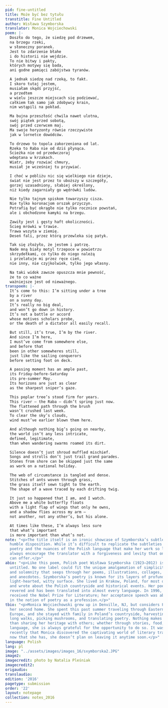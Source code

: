 ```yaml
---
pid: fine-untitled
title: Może być bez tytułu
transtitle: Fine Untitled
author: Wisława Szymborska
translator: Monica Wojciechowski
poem: |-
  Doszło do tego, że siedzę pod drzewem,
  na brzegu rzeki,
  w słoneczny poranek.
  Jest to zdarzenie błahe
  i do historii nie wejdzie.
  To nie bitwy i pakty,
  których motywy się bada,
  ani godne pamięci zabójstwa tyranów.

  A jednak siedzę nad rzeką, to fakt.
  I skoro tutaj jestem,
  musiałam skądś przyjść,
  a przedtem
  w wielu jeszcze miejscach się podziewać,
  całkiem tak samo jak zdobywcy krain,
  nim wstąpili na pokład.

  Ma bujna przeszłość chwila nawet ulotna,
  swój piątek przed sobotą,
  swój przed czerwcem maj.
  Ma swoje horyzonty równie rzeczywiste
  jak w lornetce dowódców.

  To drzewo to topola zakorzeniona od lat.
  Rzeka to Raba nie od dziś płynąca.
  Ścieżka nie od przedwczoraj
  wdeptana w krzakach.
  Wiatr, żeby rozwiać chmury,
  musiał je wcześniej tu przywiać.

  I choć w pobliżu nic się wielkiego nie dzieje,
  świat nie jest przez to uboższy w szczegóły,
  gorzej uzasadniony, słabiej określony,
  niż kiedy zagarniały go wędrówki ludów.

  Nie tylko tajnym spiskom towarzyszy cisza.
  Nie tylko koronacjom orszak przyczyn.
  Potrafią być okrągłe nie tylko rocznice powstań,
  ale i obchodzone kamyki na brzegu.

  Zawiły jest i gęsty haft okoliczności.
  Ścieg mrówki w trawie.
  Trawa wszyta w ziemię.
  Deseń fali, przez którą przewleka się patyk.

  Tak się złożyło, że jestem i patrzę.
  Nade mną biały motyl trzepoce w powietrzu
  skrzydełkami, co tylko do niego należą
  i przelatuje mi przez ręce cień,
  nie inny, nie czyjkolwiek, tylko jego własny.

  Na taki widok zawsze opuszcza mnie pewność,
  że to co ważne
  ważniejsze jest od nieważnego.
transpoem: |-
  It’s come to this: I’m sitting under a tree
  by a river
  on a sunny day.
  It’s really no big deal,
  and won’t go down in history.
  It’s not a battle or accord
  whose motives scholars probe,
  or the death of a dictator all easily recall.

  But still, it’s true, I’m by the river.
  And since I’m here,
  I must’ve come from somewhere else,
  and before that
  been in other somewheres still,
  just like the sailing conquerors
  before setting foot on deck.

  A passing moment has an ample past,
  its Friday-before-Saturday
  its pre-summer May.
  Its horizons are just as clear
  as the sharpest sniper’s gaze.

  This poplar tree’s stood firm for years.
  This river — the Raba — didn’t spring just now.
  The flattened path through the brush
  wasn’t crushed last week.
  To clear the sky’s clouds,
  wind must’ve earlier blown them here.

  And although nothing big’s going on nearby,
  the world isn’t any less intricate,
  defined, legitimate,
  than when wandering swarms roamed its dirt.

  Silence doesn’t just shroud muffled mischief.
  Songs and strolls don’t just trail grand parades.
  Stones from shore can be skipped just the same
  as work on a national holiday.

  The web of circumstance is tangled and dense.
  Stitches of ants woven through grass,
  the grass itself sewn tight to the earth.
  The shape of a wave traced by each drifting twig.

  It just so happened that I am, and I watch.
  Above me a white butterfly floats
  with a light flap of wings that only he owns,
  and a shadow flies across my arm —
  not another, not any other’s, but his alone.

  At times like these, I’m always less sure
  that what’s important
  is more important than what’s not.
note: "<p>The title itself is an ironic showcase of Szymborska’s subtle irony and
  humble disposition. While it’s difficult to replicate the subtleties of Szymborska’s
  poetry and the nuances of the Polish language that make her work so light, her words
  always encourage the translator with a forgiveness and levity that only Szymborska
  can offer.</p>"
abio: "<p>Like this poem, Polish poet Wisława Szymborska (1923–2012) is just fine
  untitled. No one label could fit the unique amalgamation of simplicity, sincerity,
  and solemnity that seeps through her poems, illustrations, collages, photographs,
  and anecdotes. Szymborska’s poetry is known for its layers of profundity under a
  light-hearted, witty surface. She lived in Krakow, Poland, for most of her life
  and wrote about the Polish countryside and historical events. Her poetry is internationally
  revered and has been translated into almost every language. In 1996, Szymborska
  received the Nobel Prize for Literature; her acceptance speech was about the irony
  in the notion of poetry as a profession.</p>"
tbio: "<p>Monica Wojciechowski grew up in Denville, NJ, but considers Poland to be
  her second home. She spent this past summer traveling through Eastern and Central
  Europe, and she stayed with family in Poland’s countryside, harvesting fruit, taking
  long walks, picking mushrooms, and translating poetry. Nothing makes Monica happier
  than sharing her heritage with others; whether through stories, food, music, or
  language, she is always grateful for the opportunity to do so. It was not until
  recently that Monica discovered the captivating world of literary translation, but
  now that she has, she doesn’t plan on leaving it anytime soon.</p>"
language: Polish
lang: pl
image: "../assets/images/images_16/sxymborska2.JPG"
image2:
imagecredit: photo by Natalia Pleśniak
imagecredit2:
origaudio:
translaudio:
edition: '2016'
pagetype: submission
order: '22'
layout: notepage
collection: notes_2016
---
```

